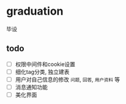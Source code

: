 # graduation
毕设


## todo

- [ ] 权限中间件和cookie设置
- [ ] 细化tag分类, 独立建表
- [ ] 用户对自己信息的修改 `问题`, `回答`, `用户资料` 等
- [ ] 消息通知功能
- [ ] 美化界面
